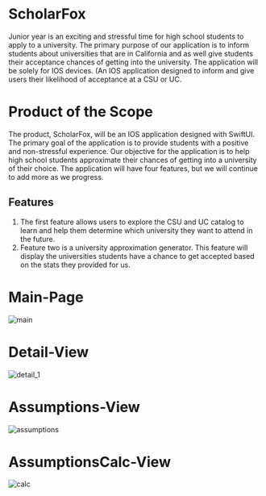 # ScholarFox
Junior year is an exciting and stressful time for high school students to apply to a university. The primary purpose of our application is to inform students about universities that are in California and as well give students their acceptance chances of getting into the university. The application will be solely for IOS devices. (An IOS application designed to inform and give users their likelihood of acceptance at a CSU or UC.

# Product of the Scope
The product, ScholarFox, will be an IOS application designed with SwiftUI. The primary goal of the application is to provide students with a positive and non-stressful experience.  Our objective for the application is to help high school students approximate their chances of getting into a university of their choice. The application will have four features, but we will continue to add more as we progress.

## Features
1. The first feature allows users to explore the CSU and UC catalog to learn and help them determine which university they want to attend in the future. 
2. Feature two is a university approximation generator. This feature will display the universities students have a chance to get accepted based on the stats they provided for us.

# Main-Page
![main](img/main.png)

# Detail-View
![detail_1](img/details1.png)

# Assumptions-View
![assumptions](img/assumptionspage.png)

# AssumptionsCalc-View
![calc](img/assumptioncalc.png)
